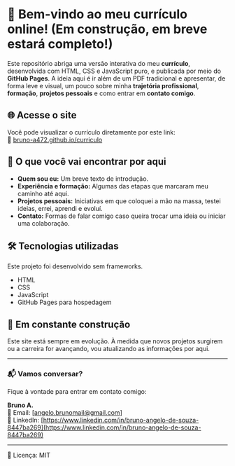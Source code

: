 # 👋 Bem-vindo ao meu currículo online! (Em construção, em breve estará completo!)

Este repositório abriga uma versão interativa do meu **currículo**, desenvolvida com HTML, CSS e JavaScript puro, e publicada por meio do **GitHub Pages**. A ideia aqui é ir além de um PDF tradicional e apresentar, de forma leve e visual, um pouco sobre minha **trajetória profissional**, **formação**, **projetos pessoais** e como entrar em **contato comigo**.

## 🌐 Acesse o site

Você pode visualizar o currículo diretamente por este link:  
🔗 [bruno-a472.github.io/curriculo](https://bruno-a472.github.io/curriculo)

## 🧩 O que você vai encontrar por aqui

- **Quem sou eu:** Um breve texto de introdução.
- **Experiência e formação:** Algumas das etapas que marcaram meu caminho até aqui.
- **Projetos pessoais:** Iniciativas em que coloquei a mão na massa, testei ideias, errei, aprendi e evoluí.
- **Contato:** Formas de falar comigo caso queira trocar uma ideia ou iniciar uma colaboração.

## 🛠️ Tecnologias utilizadas

Este projeto foi desenvolvido sem frameworks.

- HTML
- CSS
- JavaScript
- GitHub Pages para hospedagem

## 🚧 Em constante construção

Este site está sempre em evolução. À medida que novos projetos surgirem ou a carreira for avançando, vou atualizando as informações por aqui.

---

### 📬 Vamos conversar?

Fique à vontade para entrar em contato comigo:

**Bruno A.**  
📧 Email: [angelo.brunomail@gmail.com]  
💼 LinkedIn: [https://www.linkedin.com/in/bruno-angelo-de-souza-8447ba269](https://www.linkedin.com/in/bruno-angelo-de-souza-8447ba269)

---

📝 Licença: MIT
